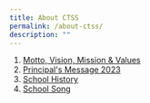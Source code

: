 ```yaml
---
title: About CTSS
permalink: /about-ctss/
description: ""
---
```

1. [Motto, Vision, Mission & Values](/about-us/motto-vision-mission-n-values/)
2. [Principal's Message 2023](/about-us/principals-message/)
3. [School History](/about-us/school-history/)
4. [School Song](/about-us/school-song/)